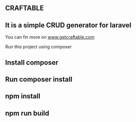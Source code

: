 ## CRAFTABLE

<h2>It is a simple CRUD generator for laravel</h2>

<p>
	You can fin more on <a href="https://www.getcraftable.com/">www.getcraftable.com</a>
</p>

<p>
	Run this project using composer


</p>

## Install composer 
## Run composer install
## npm install
## npm run build

